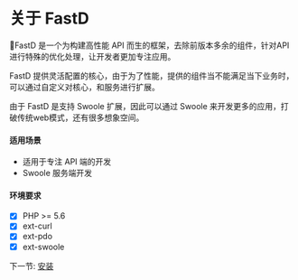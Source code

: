 # 关于 FastD 

:rocket:FastD 是一个为构建高性能 API 而生的框架，去除前版本多余的组件，针对API进行特殊的优化处理，让开发者更加专注应用。

FastD 提供灵活配置的核心，由于为了性能，提供的组件当不能满足当下业务时，可以通过自定义对核心，和服务进行扩展。

由于 FastD 是支持 Swoole 扩展，因此可以通过 Swoole 来开发更多的应用，打破传统web模式，还有很多想象空间。

#### 适用场景

* 适用于专注 API 端的开发
* Swoole 服务端开发

#### 环境要求

- [x] PHP >= 5.6
- [x] ext-curl
- [x] ext-pdo
- [x] ext-swoole

下一节: [安装](1-2-installing.md)